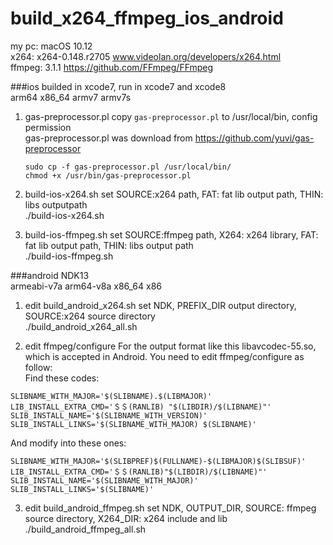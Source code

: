 # build_x264_ffmpeg_ios_android
my pc: macOS 10.12  
x264: x264-0.148.r2705 www.videolan.org/developers/x264.html  
ffmpeg: 3.1.1 https://github.com/FFmpeg/FFmpeg  

###ios
builded in xcode7, run in xcode7 and xcode8  
arm64 x86_64 armv7 armv7s 

1. gas-preprocessor.pl
copy `gas-preprocessor.pl` to /usr/local/bin, config permission    
gas-preprocessor.pl was download from https://github.com/yuvi/gas-preprocessor  

    ```shell
    sudo cp -f gas-preprocessor.pl /usr/local/bin/
    chmod +x /usr/bin/gas-preprocessor.pl
    ```
2. build-ios-x264.sh
set SOURCE:x264 path, FAT: fat lib output path, THIN: libs outputpath  
./build-ios-x264.sh

3. build-ios-ffmpeg.sh
set SOURCE:ffmpeg path, X264: x264 library, FAT: fat lib output path, THIN: libs output path  
./build-ios-ffmpeg.sh

###android
NDK13  
armeabi-v7a arm64-v8a x86_64 x86  

1. edit build_android_x264.sh
set NDK, PREFIX_DIR output directory, SOURCE:x264 source directory  
./build_android_x264_all.sh

2. edit ffmpeg/configure
For the output format like this libavcodec-55.so, which is accepted in Android. You need to edit ffmpeg/configure as follow:    
Find these codes:   

  ```
  SLIBNAME_WITH_MAJOR='$(SLIBNAME).$(LIBMAJOR)'
  LIB_INSTALL_EXTRA_CMD='＄＄(RANLIB) "$(LIBDIR)/$(LIBNAME)"'
  SLIB_INSTALL_NAME='$(SLIBNAME_WITH_VERSION)'
  SLIB_INSTALL_LINKS='$(SLIBNAME_WITH_MAJOR) $(SLIBNAME)'
  ```
  
 And modify into these ones:  
 
  ```
  SLIBNAME_WITH_MAJOR='$(SLIBPREF)$(FULLNAME)-$(LIBMAJOR)$(SLIBSUF)'
  LIB_INSTALL_EXTRA_CMD='＄＄(RANLIB)"$(LIBDIR)/$(LIBNAME)"'
  SLIB_INSTALL_NAME='$(SLIBNAME_WITH_MAJOR)'
  SLIB_INSTALL_LINKS='$(SLIBNAME)'
  ```



3. edit build_android_ffmpeg.sh
set NDK, OUTPUT_DIR, SOURCE: ffmpeg source directory, X264_DIR: x264 include and lib  
./build_android_ffmpeg_all.sh



